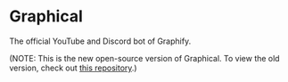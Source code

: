 # Graphical

The official YouTube and Discord bot of Graphify.

(NOTE: This is the new open-source version of Graphical. To view the old version, check out [this repository](https://github.com/GraphifyStudios/graphbot).)
